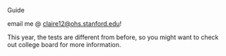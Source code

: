 Guide

email me @ claire12@ohs.stanford.edu!

This year, the tests are different from before, so you might want to check out college board for more information.
